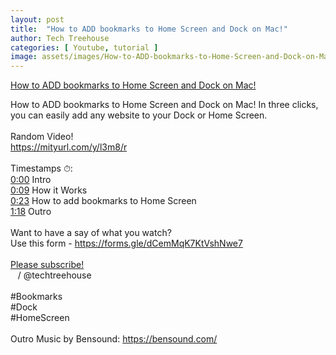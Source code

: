 ```yaml
---
layout: post
title:  "How to ADD bookmarks to Home Screen and Dock on Mac!"
author: Tech Treehouse
categories: [ Youtube, tutorial ]
image: assets/images/How-to-ADD-bookmarks-to-Home-Screen-and-Dock-on-Mac!.jpg
---
```


[How to ADD bookmarks to Home Screen and Dock on Mac!](https://youtube.com/watch?v=WwYrqZ3R38E)

How to ADD bookmarks to Home Screen and Dock on Mac! In three clicks, you can easily add any website to your Dock or Home Screen. <br><br>Random Video!<br>https://mityurl.com/y/l3m8/r<br><br>Timestamps ⏱:<br>[0:00](https://youtube.com/watch?v=WwYrqZ3R38E&t=0) Intro<br>[0:09](https://youtube.com/watch?v=WwYrqZ3R38E&t=9) How it Works<br>[0:23](https://youtube.com/watch?v=WwYrqZ3R38E&t=23) How to add bookmarks to Home Screen<br>[1:18](https://youtube.com/watch?v=WwYrqZ3R38E&t=78) Outro<br><br>Want to have a say of what you watch?<br>Use this form - https://forms.gle/dCemMqK7KtVshNwe7<br><br>[Please subscribe!](https://youtube.com/techtreehouse/?sub_confirmation=1)<br>   / @techtreehouse  <br><br>#Bookmarks<br>#Dock<br>#HomeScreen<br><br>Outro Music by Bensound: https://bensound.com/
